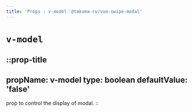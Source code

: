 ```yaml
---
title: 'Props : v-model｜@takuma-ru/vue-swipe-modal'
---
```


# `v-model`

::prop-title
---
  propName: v-model
  type: boolean
  defaultValue: 'false'
---
prop to control the display of modal.
::